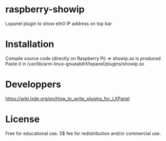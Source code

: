 # raspberry-showip
Lxpanel plugin to show eth0 IP address on top bar

# Installation
Compile source code (directly on Raspberry Pi) => showip.so is produced
Paste it in /usr/lib/arm-linux-gnueabihf/lxpanel/plugins/showip.so

# Developpers
https://wiki.lxde.org/en/How_to_write_plugins_for_LXPanel

# License
Free for educational use.
5$ fee for redistribution and/or commercial use.

